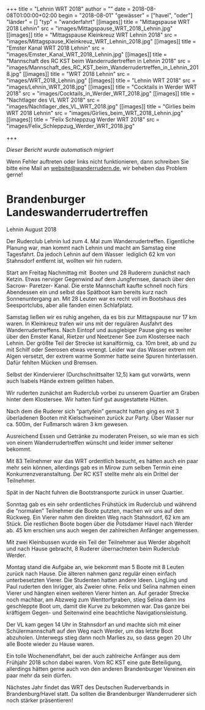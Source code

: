 +++
title = "Lehnin WRT 2018"
author = ""
date = 2018-08-08T01:00:00+02:00
begin = "2018-08-01"
"gewässer" = ["havel", "oder"]
"länder" = []
"typ" = "wanderfahrt"
[[images]]
title = "Mittagspause WRT 2018 Lehnin"
src = "images/Mittagspause_WRT_2018_Lehnin.jpg"
[[images]]
title = "Mittagspause Kleinkreuz WRT Lehnin 2018"
src = "images/Mittagspause_Kleinkreuz_WRT_Lehnin_2018.jpg"
[[images]]
title = "Emster Kanal WRT 2018 Lehnin"
src = "images/Emster_Kanal_WRT_2018_Lehnin.jpg"
[[images]]
title = "Mannschaft des RC KST beim Wanderrudertreffen in Lehnin 2018"
src = "images/Mannschaft_des_RC_KST_beim_Wanderrudertreffen_in_Lehnin_2018.jpg"
[[images]]
title = "WRT 2018 Lehnin"
src = "images/WRT_2018_Lehnin.jpg"
[[images]]
title = "Lehnin WRT 2018"
src = "images/Lehnin_WRT_2018.jpg"
[[images]]
title = "Cocktails in Werder WRT 2018"
src = "images/Cocktails_in_Werder_WRT_2018.jpg"
[[images]]
title = "Nachtlager des VL WRT 2018"
src = "images/Nachtlager_des_VL_WRT_2018.jpg"
[[images]]
title = "Girlies beim WRT 2018 Lehnin"
src = "images/Girlies_beim_WRT_2018_Lehnin.jpg"
[[images]]
title = "Felix Schleppzug Werder WRT 2018"
src = "images/Felix_Schleppzug_Werder_WRT_2018.jpg"

+++


*Dieser Bericht wurde automatisch migriert*

Wenn Fehler auftreten oder links nicht funktionieren, dann schreiben Sie bitte eine Mail an website@wanderrudern.de, wir beheben das Problem gerne!



# Brandenburger Landeswanderrudertreffen


Lehnin August 2018

Der Ruderclub Lehnin lud zum 4. Mal zum Wanderrudertreffen. Eigentliche Planung war, man kommt nach Lehnin und macht am Samstag eine Tagesfahrt. Da jedoch Lehnin auf dem Wasser  lediglich 62 km von Stahnsdorf entfernt ist, wollten wir hin rudern.

Start am Freitag Nachmittag mit  Booten und 28 Ruderern zunächst nach Ketzin. Etwas nerviger Gegenwind auf dem Jungfernsee, danach über den Sacrow- Paretzer- Kanal. Die erste Mannschaft kaufte schnell noch fürs Abendessen ein und selbst das Spätboot kam bereits kurz nach Sonnenuntergang an. Mit 28 Leuten war es recht voll im Bootshaus des Seesportclubs, aber alle fanden einen Schlafplatz.

Samstag ließen wir es ruhig angehen, da es bis zur Mittagspause nur 17 km waren. In Kleinkreuz trafen wir uns mit der regulären Ausfahrt des Wanderrudertreffens. Nach Eintopf und ausgiebiger Pause ging es weiter über den Emster Kanal, Rietzer und Neetzener See zum Klostersee nach Lehnin. Der größte Teil der Strecke ist kanalförmig, ca. 10m breit, ab und zu mit Schilf oder Seerosen etwas verengt. Leider war das Wasser extrem mit Algen versetzt, der extrem warme Sommer hatte seine Spuren hinterlassen. Dafür fehlten Mücken und Bremsen.

Selbst der Kindervierer (Durchschnittsalter 12,5) kam gut vorwärts, wenn auch Isabels Hände extrem gelitten haben.

Wir ruderten zunächst am Ruderclub vorbei zu unserem Quartier am Graben hinter dem Klostersee. Wir hatten fünf gut ausgestattete Hütten.

Nach dem die Ruderer sich “partyfein” gemacht hatten ging es mit 3 überladenen Booten mit Kielschweinen zurück zur Party. Über Wasser nur ca. 500m, der Fußmarsch wären 3 km gewesen.

Ausreichend Essen und Getränke zu moderaten Preisen, so wie man es sich von einem Wanderrudertreffen wünscht und leider immer seltener bekommt.

Mit 83 Teilnehmer war das WRT ordentlich besucht, es hätten auch ein paar mehr sein können, allerdings gab es in Mirow zum selben Termin eine Konkurrenzveranstaltung. Der RC KST stellte mehr als ein Drittel der Teilnehmer.

Spät in der Nacht fuhren die Bootstransporte zurück in unser Quartier.

Sonntag gab es ein sehr ordentliches Frühstück im Ruderclub und während die “normalen” Teilnehmer die Boote putzten, machen wir uns auf den Rückweg. Ein Vierer nahm den direkten Weg nach Stahnsdorf, 62 km am Stück. Die restlichen Boote bogen über die Potsdamer Havel nach Werder ab. 45 km erschien uns auch wegen der zahlreichen Anfänger angemessen.

Mit zwei Kleinbussen wurde ein Teil der Teilnehmer aus Werder abgeholt und nach Hause gebracht, 8 Ruderer übernachteten beim Ruderclub Werder.

Montag stand die Aufgabe an, wie bekommt man 5 Boote mit 8 Leuten zurück nach Hause. Die älteren nahmen ganz regulär einen einfach unterbesetzten Vierer. Die Studenten hatten andere Ideen. LingLing und Paul ruderten den Inrigger, als Zweier ohne. Felix und Selina nahmen einen Vierer und hängten einen weiteren Vierer hinten an. Auf gerader Strecke noch machbar, am Abzweig zum Wenttorfgraben, stieg Selina dann ins geschleppte Boot um, damit die Kurve zu bekommen war. Das ganze bei kräftigem Gegen- und Seitenwind eine beachtliche Navigationsleistung.

Der VL kam gegen 14 Uhr in Stahnsdorf an und machte sich mit einer Schülermannschaft auf den Weg nach Werder, um das letzte Boot abzuholen. Unterwegs stieg dann noch Marlies zu, so dass gegen 20 Uhr alle Boote wieder zu Hause waren.

Ein tolle Wochenendfahrt, bei der auch zahlreiche Anfänger aus dem Frühjahr 2018 schon dabei waren. Vom RC KST eine gute Beteiligung, allerdings hätten gerne auch von den anderen Brandenburger Vereinen ein paar mehr da sein dürfen.

Nächstes Jahr findet das WRT des Deutschen Ruderverbands in Brandenburg/Havel statt. Da sollten die Brandenburger Wanderruderer sich noch stärker präsentieren!
